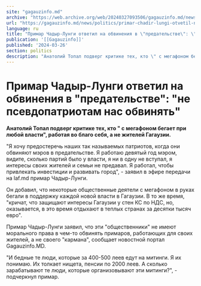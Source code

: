 ```yaml
---
site: "gagauzinfo.md"
archive: "https://web.archive.org/web/20240327093506/gagauzinfo.md/news/politics/primar-chadir-lungi-otvetil-na-obvineniya-v-predatelstve-ne-psevdopatriotam-nas-obvinyat"
url: "https://gagauzinfo.md/news/politics/primar-chadir-lungi-otvetil-na-obvineniya-v-predatelstve-ne-psevdopatriotam-nas-obvinyat"
language: ru
title: "Примар Чадыр-Лунги ответил на обвинения в \"предательстве\": \"не псевдопатриотам нас обвинять\""
publication: '[[Gagauzinfo]]'
published: '2024-03-26'
section: politics
description: "Анатолий Топал подверг критике тех, кто \" с мегафоном бегает при любой власти\", работая во благо себя, а не жителей Гагаузии."
---
```


# Примар Чадыр-Лунги ответил на обвинения в "предательстве": "не псевдопатриотам нас обвинять"

**Анатолий Топал подверг критике тех, кто " с мегафоном бегает при любой власти", работая во благо себя, а не жителей Гагаузии.**

"Я хочу предостеречь наших так называемых патриотов, когда они обвиняют мэров в предательстве. Я работаю девятый год мэром, видите, сколько партий было у власти, я ни в одну не вступал, я интересы своих жителей и семьи не предавал. Я работал, чтобы привлекать инвестиции и развивать город", - заявил в эфире передачи на laf.md примар Чадыр-Лунги.

Он добавил, что некоторые общественные деятели с мегафоном в руках бегали в поддержку каждой новой власти в Гагаузии. В то же время, "кричат, что защищают интересы Гагаузии у стен КС по НДС, но, оказывается, в это время отдыхают в теплых странах за десятки тысяч евро".

Примар Чадыр-Лунги заявил, что эти "общественники" не имеют морального права в чем-то обвинять примаров, работающих для своих жителей, а не своего "кармана", сообщает новостной портал Gagauzinfo.MD.

"И бедные те люди, которые за 400-500 леев едут на митинги. Я их понимаю. Их толкает нищета, пенсии по 2000 леев. А сколько зарабатывают те люди, которые организовывают эти митинги?", - подчеркнул примар.